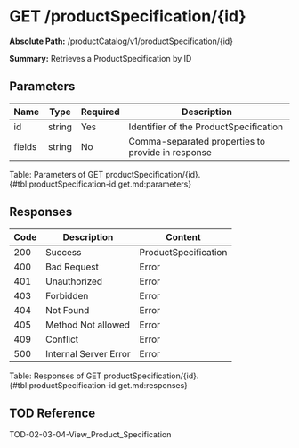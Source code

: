 <!--
    ATTENTION: This file was generated via gradle!
               Do NOT manually edit this file! Any such changes will be overwritten!
-->

# GET /productSpecification/{id}

**Absolute Path:** /productCatalog/v1/productSpecification/{id}

**Summary:** Retrieves a ProductSpecification by ID

## Parameters

| Name | Type | Required | Description |
|------|------|----------|-------------|
| id | string | Yes | Identifier of the ProductSpecification |
| fields | string | No | Comma-separated properties to provide in response |

Table: Parameters of GET productSpecification/{id}. {#tbl:productSpecification-id.get.md:parameters}

## Responses

| Code | Description | Content |
|------|-------------|---------|
| 200 | Success | ProductSpecification |
| 400 | Bad Request | Error |
| 401 | Unauthorized | Error |
| 403 | Forbidden | Error |
| 404 | Not Found | Error |
| 405 | Method Not allowed | Error |
| 409 | Conflict | Error |
| 500 | Internal Server Error | Error |

Table: Responses of GET productSpecification/{id}. {#tbl:productSpecification-id.get.md:responses}

## TOD Reference

TOD-02-03-04-View_Product_Specification
